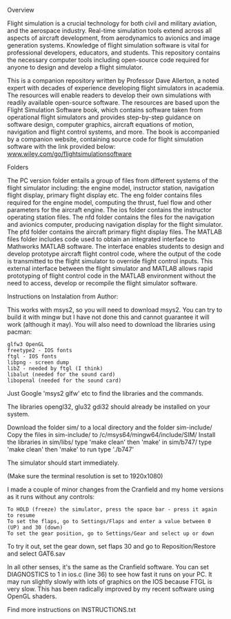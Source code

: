 Overview

Flight simulation is a crucial technology for both civil and military aviation, and the aerospace industry. Real-time simulation tools extend across all aspects of aircraft development, from aerodynamics to avionics and image generation systems. Knowledge of flight simulation software is vital for professional developers, educators, and students. 
This repository contains the necessary computer tools including open-source code required for anyone to design and develop a flight simulator.

This is a companion repository written by Professor Dave Allerton, a noted expert with decades of experience developing flight simulators in academia. 
The resources will enable readers to develop their own simulations with readily available open-source software. 
The resources are based upon the Flight Simulation Software book, which contains software taken from operational flight simulators and provides step-by-step guidance on software design, computer graphics, aircraft equations of motion, navigation and flight control systems, and more. 
The book is accompanied by a companion website, containing source code for flight simulation software with the link provided below:
www.wiley.com/go/flightsimulationsoftware


Folders

The PC version folder entails a group of files from different systems of the flight simulator including: the engine model, instructor station, navigation flight display, primary flight display etc.
The eng folder contains files required for the engine model, computing the thrust, fuel flow and other parameters for the aircraft engine.
The ios folder contains the instructor operating station files.
The nfd folder contains the files for the navigation and avionics computer, producing navigation display for the flight simulator.
The pfd folder contains the aircraft primary flight display files.
The MATLAB files folder includes code used to obtain an integrated interface to Mathworks MATLAB software. 
The interface enables students to design and develop prototype aircraft flight control code, where the output of the code is transmitted to the flight simulator to override flight control inputs. 
This external interface between the flight simulator and MATLAB allows rapid prototyping of flight control code in the MATLAB environment without the need to access, develop or recompile the flight simulator software. 

Instructions on Instalation from Author: 

This works with msys2, so you will need to download msys2. You can try to build it with mingw but I have not done this and cannot guarantee it will work (although it may).
You will also need to download the libraries using pacman:

    glfw3 OpenGL
    freetype2 - IOS fonts
    ftgl - IOS fonts
    libpng - screen dump
    libZ - needed by ftgl (I think)
    libalut (needed for the sound card)
    libopenal (needed for the sound card)

Just Google 'msys2 glfw' etc to find the libraries and the commands.

The libraries opengl32, glu32 gdi32 should already be installed on your system.
 
Download the folder sim/ to a local directory and the folder sim-include/
Copy the files in sim-include/ to /c/msys64/mingw64/include/SIM/
Install the libraries
in sim/libs/ type 'make clean' then 'make'
in sim/b747/ type 'make clean' then 'make'
to run type './b747'

The simulator should start immediately.

(Make sure the terminal resolution is set to 1920x1080)

I made a couple of minor changes from the Cranfield and my home versions as it runs without any controls:

    To HOLD (freeze) the simulator, press the space bar - press it again to resume
    To set the flaps, go to Settings/Flaps and enter a value between 0 (UP) and 30 (down)
    To set the gear position, go to Settings/Gear and select up or down

To try it out, set the gear down, set flaps 30 and go to Reposition/Restore and select GAT6.sav

In all other senses, it's the same as the Cranfield software. You can set DIAGNOSTICS to 1 in ios.c (line 36) to see how fast it runs on your PC. It may run slightly slowly with lots of graphics on the IOS because FTGL is very slow. This has been radically improved by my recent software using OpenGL shaders.

Find more instructions on INSTRUCTIONS.txt
